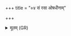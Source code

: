 +++
title = "०४ सं रसा ओषधीनाम्"

+++
<details><summary>मूलम् (GR)</summary>

सं रसा ओषधीनां  
सम् आकूतीर् नमन्तु मे ।  
ऊर्जस्वन्तं पयस्वन्तं  
पृथिव्या हस्तम् अन्व् अगाम् ॥
</details>